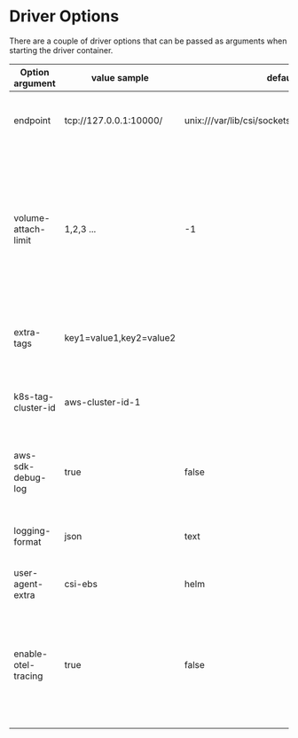 # Driver Options

There are a couple of driver options that can be passed as arguments when starting the driver container.

| Option argument             | value sample                                      | default                                             | Description         |
|-----------------------------|---------------------------------------------------|-----------------------------------------------------|---------------------|
| endpoint                    | tcp://127.0.0.1:10000/                            | unix:///var/lib/csi/sockets/pluginproxy/csi.sock    | The socket on which the driver will listen for CSI RPCs|
| volume-attach-limit         | 1,2,3 ...                                         | -1                                                  | Value for the maximum number of volumes attachable per node. If specified, the limit applies to all nodes. If not specified, the value is approximated from the instance type|
| extra-tags                  | key1=value1,key2=value2                           |                                                     | Tags attached to each dynamically provisioned resource|
| k8s-tag-cluster-id          | aws-cluster-id-1                                  |                                                     | ID of the Kubernetes cluster used for tagging provisioned EBS volumes|
| aws-sdk-debug-log           | true                                              | false                                               | If set to true, the driver will enable the aws sdk debug log level|
| logging-format              | json                                              | text                                                | Sets the log format. Permitted formats: text, json|
| user-agent-extra            | csi-ebs                                           | helm                                                | Extra string appended to user agent|
| enable-otel-tracing         | true                                              | false                                               | If set to true, the driver will enable opentelemetry tracing. Might need [additional env variables](https://opentelemetry.io/docs/specs/otel/configuration/sdk-environment-variables/#general-sdk-configuration) to export the traces to the right collector|
